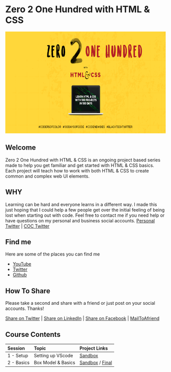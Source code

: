 # Zero 2 One Hundred with HTML &amp; CSS

<p align="center">

<img width="830" height="320" src="./utils/i/COC_cover.png" />

</p>

## Welcome
Zero 2 One Hundred with HTML &amp; CSS is an ongoing project based series made to help you get familiar and get started with HTML &amp; CSS basics. Each project will teach how to work with both HTML &amp; CSS to create common and complex web UI elements. 

## WHY
Learning can be hard and everyone learns in a different way. I made this just hoping that I could help a few people get over the initial feeling of being lost when starting out with code. Feel free to contact me if you need help or have questions on my personal and business social accounts. [Personal Twitter](https://twitter.com/cortneyisms) | [COC Twitter](https://twitter.com/codersofcolor_)

## Find me
Here are some of the places you can find me
- [YouTube][youtube]
- [Twitter][twitter]
- [Github][github]

## How To Share
Please take a second and share with a friend or just post on your social accounts. Thanks!

  [Share on Twitter][shareTwitter] | [Share on LinkedIn][shareLinkedin] | [Share on Facebook][shareFacebook] | [MailToAfriend](mailto:friend@example.com?&subject=Learn-Html-and-CSS&body=https://github.com/CodersofColor/Zero-to-100-with-HTML-and-CSS )

## Course Contents

| Session    | Topic              | Project Links                             |
| :--------- | :----------------- | :---------------------------------------- |
| 1 - Setup  | Setting up VScode  | [Sandbox][01-sandbox]                     |
| 2 - Basics | Box Model & Basics | [Sandbox][02-sandbox] / [Final][02-final] |


[//]: <> (Share Links)
[shareFacebook]: https://www.facebook.com/sharer/sharer.php?u=https%3A%2F%2Fgithub.com%2FCodersofColor%2FZero-to-100-with-HTML-and-CSS

[shareTwitter]: https://twitter.com/intent/tweet?url=https%3A%2F%2Fgithub.com%2FCodersofColor%2FZero-to-100-with-HTML-and-CSS&text=Zero%202%20One%20Hundred%20with%20HTML%20and%20CSS 

[shareLinkedin]: http://www.linkedin.com/shareArticle?mini=true&url=https%3A%2F%2Fgithub.com%2FCodersofColor%2FZero-to-100-with-HTML-and-CSS&title=Zero%202%20One%20Hundred%20with%20HTML%20and%20CSS

[//]: <> (Social Links)
[youtube]: https://www.youtube.com/channel/UC50BFllxOlLGyLxrBrluSzQ
[twitter]: https://twitter.com/codersofcolor_
[github]: https://github.com/CodersofColor/Zero-to-100-with-HTML-and-CSS


[//]: <> (Session Links)
[01-sandbox]: ./src/01_Setup/index.html
[02-sandbox]: ./src/02_Box_Model/_sandbox_/
[02-final]:  ./src/02_Box_Model/final-02/